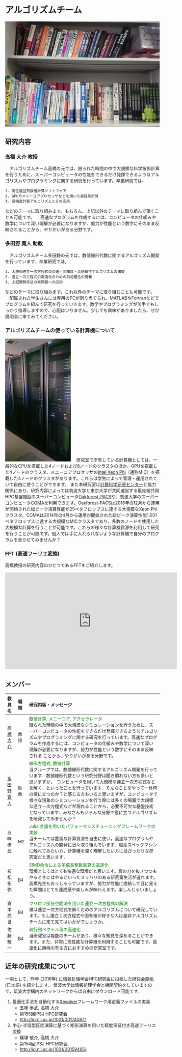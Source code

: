 アルゴリズムチーム
==================

<!--
チーム概要
----------
-->

![アルゴリズムチームの本棚](ateam-bookshelf.jpg)

研究内容
--------

### 高橋 大介 教授 ###

　アルゴリズムチーム高橋の元では、限られた時間の中で大規模な科学技術計算を行うために、スーパーコンピュータの性能をできるだけ発揮できるようなアルゴリズムやプログラミングに関する研究を行っています。卒業研究では、

    1. 高性能並列数値計算ソフトウェア
    2. GPUやメニーコアプロセッサなどを用いた高性能計算
    3. 高精度計算アルゴリズムとその応用

などのテーマに取り組みます。もちろん、上記以外のテーマに取り組んで頂くことも可能です。
　高速なプログラムを作成するには、コンピュータの仕組みや数学について深い理解が必要になりますが、努力が性能という数字にそのまま反映されることから、やりがいがある分野です。

### 多田野 寛人 助教 ###

　アルゴリズムチーム多田野の元では，数値線形代数に関するアルゴリズム開発を行っています．卒業研究では,

    1. 大規模連立一次方程式の高速・高精度・高信頼性アルゴリズムの構築
    2. 連立一次方程式の高速化のための前処理法の開発
    3. 上記開発手法の実問題への応用

などのテーマに取り組みます。これ以外のテーマに取り組むことも可能です。
　配属された学生さんには専用のPCが割り当てられ、MATLABやFortranなどでプログラムを組んで研究を行っていきます。数学やプログラミングが苦手でもしっかり指導しますので、心配はいりません。少しでも興味がありましたら、ぜひ説明会に来てみてください。

### アルゴリズムチームの使っている計算機について ###

![研究室の所有するサーバラック](server-front.jpg)
　研究室で所有している計算機としては、一般的なCPUを搭載した4ノードおよび8ノードのクラスタのほか、GPUを搭載した4ノードのクラスタ、メニーコアプロセッサの[Intel Xeon Phi](https://www.intel.co.jp/content/www/jp/ja/products/processors/xeon-phi/xeon-phi-processors.html)（通称MIC）を搭載した4ノードのクラスタがあります。これらは学生によって管理・運用されていて自由に使うことができます。 また本研究室は[計算科学研究センター](http://www.ccs.tsukuba.ac.jp)と協力関係にあり、研究内容によっては筑波大学と東京大学が共同運営する最先端共同HPC基盤施設のスーパーコンピュータ[Oakforest-PACS](http://jcahpc.jp/ofp/ofp_intro.html)や、筑波大学のスーパーコンピュータ[COMA](https://www.ccs.tsukuba.ac.jp/supercomputer/#COMA)を利用できます。Oakforest-PACSは2016年の12月から運用が開始された総ピーク演算性能が25ペタフロップスに達する大規模なXeon Phiクラスタ、COMAは2014年の4月から運用が開始された総ピーク演算性能1.001ペタフロップスに達する大規模なMICクラスタであり、多数のノードを使用した大規模な計算を行うことが可能です。これらの様々な計算機資源を利用して研究を行うことが可能です。個人では手に入れられないような計算機で自分のプログラムを走らせてみませんか？ 

### FFT (高速フーリエ変換)
高橋教授の研究内容のひとつであるFFTをご紹介します。
<iframe width="560" height="315" src="https://www.youtube.com/embed/IE9VGhB-0Bo" frameborder="0" allowfullscreen></iframe>

<!--
他チームとの協力
----------------
-->

メンバー
----------------

|教員名|職階|研究内容・メッセージ|
|:-----|:---|:-------------------------|
|[高橋 大介](http://www.hpcs.cs.tsukuba.ac.jp/~daisuke/)|教授|<font color="green">数値計算, メニーコア, アクセラレータ</font><br>限られた時間の中で大規模なシミュレーションを行うために、スーパーコンピュータの性能をできるだけ発揮できるようなアルゴリズムやプログラミングに関する研究を行っています。高速なプログラムを作成するには、コンピュータの仕組みや数学について深い理解が必要になりますが、努力が性能という数字にそのまま反映される ことから、やりがいがある分野です。|
|[多田野 寛人](http://www.hpcs.cs.tsukuba.ac.jp/~tadano/)|助教|<font color="green">線形方程式, 数値計算</font><br>当グループでは，数値線形代数に関するアルゴリズム開発を行っています．数値線形代数という研究分野は聞き慣れない方も多いと思いますが，　コンピュータを用いて大規模な連立一次方程式などを解く，といったことを行っています．そんなことをやって一体何の役に立つのか？と感じる方もいると思いますが，コンピュータで様々な現象のシミュレーションを行う際には多くの場面で大規模な連立一次方程式などが現れることから，必要不可欠な基盤技術となっています．みなさんもいろんな分野で役に立つアルゴリズムを研究してみませんか？|
|五味 歩武|M2|<font color="green">Julia 言語を用いたパフォーマンスチューニングフレームワークの実装</font><br>当チームでは豊富な計算資源を自由に使い，高速なプログラムやアルゴリズムの開発に日々取り組んでいます．超高スペックマシンに触れてみたい方，計算機を深く理解したい方にはぴったりな研究室だと思います．|
|枝松 拓弥|B4|<font color="green">SIMD命令による多倍長整数乗算の高速化</font><br>環境としてはとても快適な環境だと思います。肩の力を抜きつつもやるときにはやるといったメリハリのある研究室生活が送れます。高橋先生もおっしゃっていますが、努力が性能に直結して目に見えた瞬間はとても達成感や楽しみが味わえます。楽しんじゃいましょう。|
|倉本 亮世|B4|<font color="green">クリロフ部分空間法を用いた連立一次方程式の解法</font><br>僕は連立一次方程式を解くためのアルゴリズムについて研究しています。もし連立１次方程式や固有値が好きな人は是非アルゴリズムチームに来て見てはいかがでしょうか。<br>|
|佐藤 駿一|B4|<font color="green">疎行列ベクトル積の高速化</font><br>当研究室は複数のチームがあり、様々な知見を深めることができます。また、非常に高性能な計算機を利用することも可能です。高速化に興味の有る方におすすめの研究室です。|

近年の研究成果について
----------------------

一例として，昨年 (2016年) に情報処理学会HPC研究会に投稿した研究会原稿 (日本語) を紹介します．
筑波大学は情報処理学会と機関契約をしていますので，筑波大学構内のネットワークからは自由にダウンロード可能です．

1. 最適化手法を自動化する[Xevolver](http://xev.arch.is.tohoku.ac.jp/ja/)フレームワーク用定義ファイルの実装
    - 五味 歩武, 高橋 大介
    - 第155回IPSJ HPC研究会
    -  http://id.nii.ac.jp/1001/00174087/
1. 中心-半径型区間演算に基づく矩形演算を用いた精度保証付き高速フーリエ変換
    - 篠塚 敬介, 高橋 大介
    - 第154回IPSJ HPC研究会
    - http://id.nii.ac.jp/1001/00158465/

